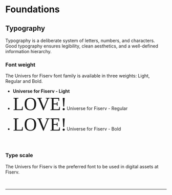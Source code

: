 # Foundations

## Typography

Typography is a deliberate system of letters, numbers, and characters. Good typography ensures legibility, clean aesthetics, and a well-defined information hierarchy.
</br>

### Font weight

The Univers for Fiserv font family is available in three weights: Light, Regular and Bold.

- <span style="font-weight:700;">Universe for Fiserv - Light</span>
- <span style="font-family:Papyrus; font-size:4em;">LOVE!</span>Universe for Fiserv - Regular
- <span style="font-family:Papyrus; font-size:4em;">LOVE!</span>Universe for Fiserv - Bold

</br>

### Type scale

The Univers for Fiserv is the preferred font to be used in digital assets at Fiserv.

</br>

___
